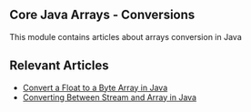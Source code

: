 ## Core Java Arrays - Conversions

This module contains articles about arrays conversion in Java

## Relevant Articles
- [Convert a Float to a Byte Array in Java](https://www.surya.com/java-convert-float-to-byte-array)
- [Converting Between Stream and Array in Java](https://www.surya.com/java-stream-to-array)
